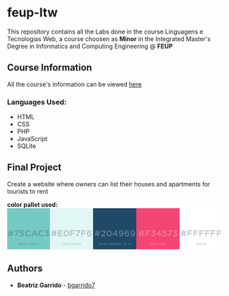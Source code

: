 # feup-ltw

This repository contains all the Labs done in the course Linguagens e Tecnologias Web, a course choosen as  **Minor** in the Integrated Master's Degree in Informatics and Computing Engineering @ **FEUP**

## Course Information

All the course's information can be viewed [here](https://web.fe.up.pt/~arestivo/page/courses/2019/ltw/)

### Languages Used:

* HTML
* CSS
* PHP
* JavaScript
* SQLite

## Final Project

Create a website where owners can list their houses and apartments for tourists to rent

**color pallet used:**
<img src="https://github.com/bgarrido7/FEUP_LTW/blob/master/Final%20Project/mockups/colors.png">

## Authors

* **Beatriz Garrido** - [bgarrido7](https://github.com/bgarrido7)
